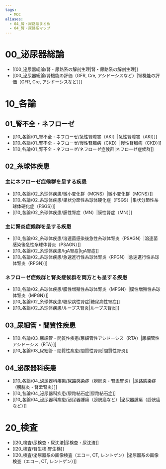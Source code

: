 ```yaml
---
tags:
  - MOC
aliases:
  - 04_腎・尿路系まとめ
  - 04_腎・尿路系マップ
---
```


# 00_泌尿器総論
- [[00_泌尿器総論/腎・尿路系の解剖生理|腎・尿路系の解剖生理]]
- [[00_泌尿器総論/腎機能の評価（GFR, Cre, アシドーシスなど）|腎機能の評価（GFR, Cre, アシドーシスなど）]]

# 10_各論
## 01_腎不全・ネフローゼ
- [[10_各論/01_腎不全・ネフローゼ/急性腎障害（AKI）|急性腎障害（AKI）]]
- [[10_各論/01_腎不全・ネフローゼ/慢性腎臓病（CKD）|慢性腎臓病（CKD）]]
- [[10_各論/01_腎不全・ネフローゼ/ネフローゼ症候群|ネフローゼ症候群]]

## 02_糸球体疾患
### 主にネフローゼ症候群を呈する疾患
- [[10_各論/02_糸球体疾患/微小変化群（MCNS）|微小変化群（MCNS）]]
- [[10_各論/02_糸球体疾患/巣状分節性糸球体硬化症（FSGS）|巣状分節性糸球体硬化症（FSGS）]]
- [[10_各論/02_糸球体疾患/膜性腎症（MN）|膜性腎症（MN）]]
### 主に腎炎症候群を呈する疾患
- [[10_各論/02_糸球体疾患/溶連菌感染後急性糸球体腎炎（PSAGN）|溶連菌感染後急性糸球体腎炎（PSAGN）]]
- [[10_各論/02_糸球体疾患/IgA腎症|IgA腎症]]
- [[10_各論/02_糸球体疾患/急速進行性糸球体腎炎（RPGN）|急速進行性糸球体腎炎（RPGN）]]
### ネフローゼ症候群と腎炎症候群を両方とも呈する疾患
- [[10_各論/02_糸球体疾患/膜性増殖性糸球体腎炎（MPGN）|膜性増殖性糸球体腎炎（MPGN）]]
- [[10_各論/02_糸球体疾患/糖尿病性腎症|糖尿病性腎症]]
- [[10_各論/02_糸球体疾患/ループス腎炎|ループス腎炎]]

## 03_尿細管・間質性疾患
- [[10_各論/03_尿細管・間質性疾患/尿細管性アシドーシス（RTA）|尿細管性アシドーシス（RTA）]]
- [[10_各論/03_尿細管・間質性疾患/間質性腎炎|間質性腎炎]]

## 04_泌尿器科疾患
- [[10_各論/04_泌尿器科疾患/尿路感染症（膀胱炎・腎盂腎炎）|尿路感染症（膀胱炎・腎盂腎炎）]]
- [[10_各論/04_泌尿器科疾患/尿路結石症|尿路結石症]]
- [[10_各論/04_泌尿器科疾患/泌尿器腫瘍（膀胱癌など）|泌尿器腫瘍（膀胱癌など）]]

# 20_検査
- [[20_検査/尿検査・尿沈渣|尿検査・尿沈渣]]
- [[20_検査/腎生検|腎生検]]
- [[20_検査/泌尿器系の画像検査（エコー, CT, レントゲン）|泌尿器系の画像検査（エコー, CT, レントゲン）]]